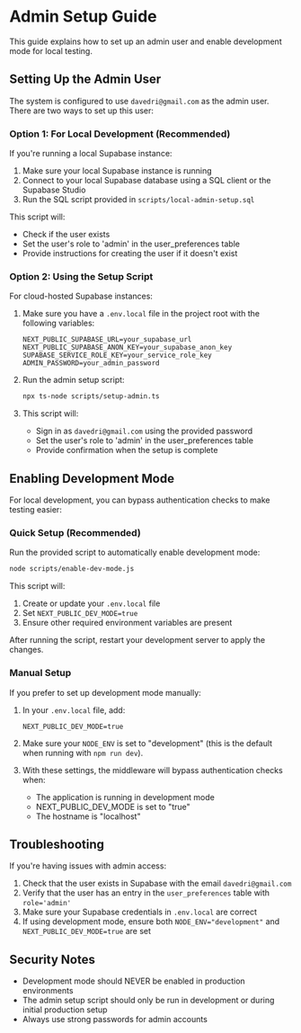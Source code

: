 # Admin Setup Guide

This guide explains how to set up an admin user and enable development mode for local testing.

## Setting Up the Admin User

The system is configured to use `davedri@gmail.com` as the admin user. There are two ways to set up this user:

### Option 1: For Local Development (Recommended)

If you're running a local Supabase instance:

1. Make sure your local Supabase instance is running
2. Connect to your local Supabase database using a SQL client or the Supabase Studio
3. Run the SQL script provided in `scripts/local-admin-setup.sql`

This script will:
- Check if the user exists
- Set the user's role to 'admin' in the user_preferences table
- Provide instructions for creating the user if it doesn't exist

### Option 2: Using the Setup Script

For cloud-hosted Supabase instances:

1. Make sure you have a `.env.local` file in the project root with the following variables:
   ```
   NEXT_PUBLIC_SUPABASE_URL=your_supabase_url
   NEXT_PUBLIC_SUPABASE_ANON_KEY=your_supabase_anon_key
   SUPABASE_SERVICE_ROLE_KEY=your_service_role_key
   ADMIN_PASSWORD=your_admin_password
   ```

2. Run the admin setup script:
   ```bash
   npx ts-node scripts/setup-admin.ts
   ```

3. This script will:
   - Sign in as `davedri@gmail.com` using the provided password
   - Set the user's role to 'admin' in the user_preferences table
   - Provide confirmation when the setup is complete

## Enabling Development Mode

For local development, you can bypass authentication checks to make testing easier:

### Quick Setup (Recommended)

Run the provided script to automatically enable development mode:

```bash
node scripts/enable-dev-mode.js
```

This script will:
1. Create or update your `.env.local` file
2. Set `NEXT_PUBLIC_DEV_MODE=true`
3. Ensure other required environment variables are present

After running the script, restart your development server to apply the changes.

### Manual Setup

If you prefer to set up development mode manually:

1. In your `.env.local` file, add:
   ```
   NEXT_PUBLIC_DEV_MODE=true
   ```

2. Make sure your `NODE_ENV` is set to "development" (this is the default when running with `npm run dev`).

3. With these settings, the middleware will bypass authentication checks when:
   - The application is running in development mode
   - NEXT_PUBLIC_DEV_MODE is set to "true"
   - The hostname is "localhost"

## Troubleshooting

If you're having issues with admin access:

1. Check that the user exists in Supabase with the email `davedri@gmail.com`
2. Verify that the user has an entry in the `user_preferences` table with `role='admin'`
3. Make sure your Supabase credentials in `.env.local` are correct
4. If using development mode, ensure both `NODE_ENV="development"` and `NEXT_PUBLIC_DEV_MODE=true` are set

## Security Notes

- Development mode should NEVER be enabled in production environments
- The admin setup script should only be run in development or during initial production setup
- Always use strong passwords for admin accounts